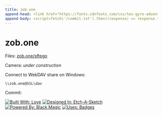 ```yaml
---
title: zob.one
append-head: <link href="https://fonts.cdnfonts.com/css/tex-gyre-adventor" rel="stylesheet">
append-body: <script>fetch('/commit.txt').then((response) => response.text()).then(hash => document.querySelector('code').innerHTML = hash.substring(0, 7));</script>
---
```


# zob.one

Files: [zob.one/sftpgo](/sftpgo)

Camera: *under construction*

Connect to WebDAV share on Windows:

```
\\zob.one@SSL\dav
```

Commit: ` `

[![Built With: Love](https://forthebadge.com/images/badges/built-with-love.svg)](https://github.com/arjvik/) [![Designed In: Etch-A-Sketch](https://forthebadge.com/images/badges/designed-in-etch-a-sketch.svg)](https://github.com/arjvik/piNAS/#contains-configuration-for) [![Powered By: Black Magic](https://forthebadge.com/images/badges/powered-by-black-magic.svg)](https://www.docker.com/) [![Uses: Badges](https://forthebadge.com/images/badges/uses-badges.svg)](https://forthebadge.com/)